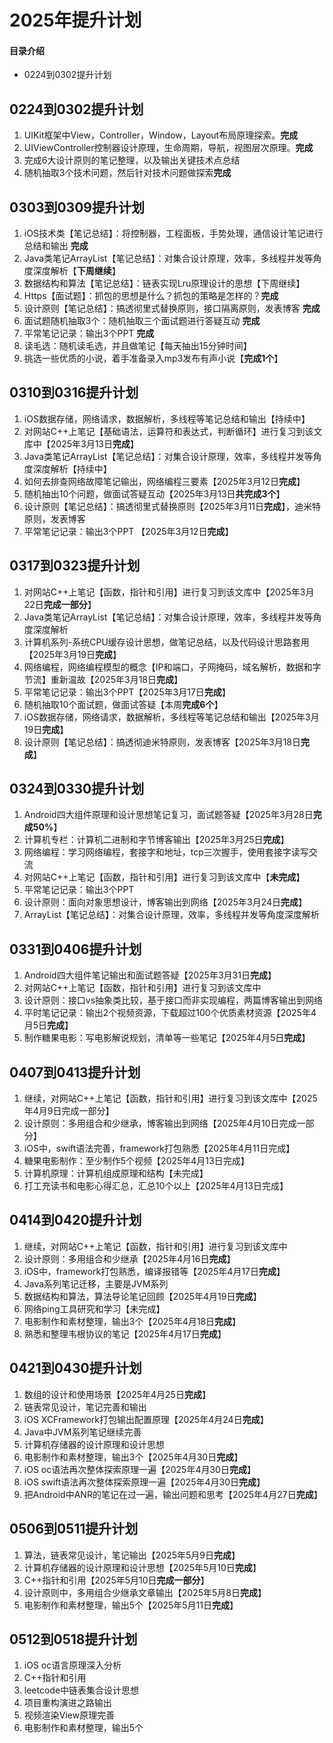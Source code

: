 # 2025年提升计划
#### 目录介绍
- 0224到0302提升计划




## 0224到0302提升计划

1. UIKit框架中View，Controller，Window，Layout布局原理探索。**完成**
2. UIViewController控制器设计原理，生命周期，导航，视图层次原理。**完成**
3. 完成6大设计原则的笔记整理，以及输出关键技术点总结 
4. 随机抽取3个技术问题，然后针对技术问题做探索**完成**

## 0303到0309提升计划

1. iOS技术类【笔记总结】：将控制器，工程面板，手势处理，通信设计笔记进行总结和输出 **完成**
2. Java类笔记ArrayList【笔记总结】：对集合设计原理，效率，多线程并发等角度深度解析【**下周继续**】
3. 数据结构和算法【笔记总结】：链表实现Lru原理设计的思想【下周继续】
4. Https【面试题】：抓包的思想是什么？抓包的策略是怎样的？**完成**
5. 设计原则【笔记总结】：搞透彻里式替换原则，接口隔离原则，发表博客 **完成**
6. 面试题随机抽取3个：随机抽取三个面试题进行答疑互动 **完成**
7. 平常笔记记录：输出3个PPT **完成**
8. 读毛选：随机读毛选，并且做笔记【每天抽出15分钟时间】
9. 挑选一些优质的小说，着手准备录入mp3发布有声小说【**完成1个**】

## 0310到0316提升计划

1. iOS数据存储，网络请求，数据解析，多线程等笔记总结和输出【持续中】
2. 对网站C++上笔记【基础语法，运算符和表达式，判断循环】进行复习到该文库中【2025年3月13日**完成**】
3. Java类笔记ArrayList【笔记总结】：对集合设计原理，效率，多线程并发等角度深度解析【持续中】
4. 如何去排查网络故障笔记输出，网络编程三要素【2025年3月12日**完成**】
5. 随机抽出10个问题，做面试答疑互动【2025年3月13日**共完成3个**】
6. 设计原则【笔记总结】：搞透彻里式替换原则【2025年3月11日**完成**】，迪米特原则，发表博客
7. 平常笔记记录：输出3个PPT 【2025年3月12日**完成**】

## 0317到0323提升计划

1. 对网站C++上笔记【函数，指针和引用】进行复习到该文库中【2025年3月22日**完成一部分**】
2. Java类笔记ArrayList【笔记总结】：对集合设计原理，效率，多线程并发等角度深度解析
3. 计算机系列-系统CPU缓存设计思想，做笔记总结，以及代码设计思路套用【2025年3月19日**完成**】
4. 网络编程，网络编程模型的概念【IP和端口，子网掩码，域名解析，数据和字节流】重新温故【2025年3月18日**完成**】
5. 平常笔记记录：输出3个PPT【2025年3月17日**完成**】
6. 随机抽取10个面试题，做面试答疑【本周**完成6个**】
7. iOS数据存储，网络请求，数据解析，多线程等笔记总结和输出【2025年3月19日**完成**】
8. 设计原则【笔记总结】：搞透彻迪米特原则，发表博客【2025年3月18日**完成**】

## 0324到0330提升计划

1. Android四大组件原理和设计思想笔记复习，面试题答疑【2025年3月28日**完成50%**】
2. 计算机专栏：计算机二进制和字节博客输出【2025年3月25日**完成**】
3. 网络编程：学习网络编程，套接字和地址，tcp三次握手，使用套接字读写交流
4. 对网站C++上笔记【函数，指针和引用】进行复习到该文库中【**未完成**】
5. 平常笔记记录：输出3个PPT
6. 设计原则：面向对象思想设计，博客输出到网络【2025年3月24日**完成**】
7. ArrayList【笔记总结】：对集合设计原理，效率，多线程并发等角度深度解析

## 0331到0406提升计划

1. Android四大组件笔记输出和面试题答疑【2025年3月31日**完成**】
2. 对网站C++上笔记【函数，指针和引用】进行复习到该文库中
3. 设计原则：接口vs抽象类比较，基于接口而非实现编程，两篇博客输出到网络
4. 平时笔记记录：输出2个视频资源，下载超过100个优质素材资源【2025年4月5日**完成**】
5. 制作糖果电影：写电影解说规划，清单等一些笔记【2025年4月5日**完成**】

## 0407到0413提升计划

1. 继续，对网站C++上笔记【函数，指针和引用】进行复习到该文库中【2025年4月9日完成一部分】
2. 设计原则：多用组合和少继承，博客输出到网络【2025年4月10日完成一部分】
3. iOS中，swift语法完善，framework打包熟悉【2025年4月11日完成】
4. 糖果电影制作：至少制作5个视频【2025年4月13日完成】
5. 计算机原理：计算机组成原理和结构【未完成】
6. 打工充读书和电影心得汇总，汇总10个以上【2025年4月13日完成】

## 0414到0420提升计划

1. 继续，对网站C++上笔记【函数，指针和引用】进行复习到该文库中
2. 设计原则：多用组合和少继承【2025年4月16日**完成**】
3. iOS中，framework打包熟悉，编译报错等【2025年4月17日**完成**】
4. Java系列笔记迁移，主要是JVM系列
5. 数据结构和算法，算法导论笔记回顾【2025年4月19日**完成**】
6. 网络ping工具研究和学习【未完成】
7. 电影制作和素材整理，输出3个【2025年4月18日**完成**】
8. 熟悉和整理韦根协议的笔记【2025年4月17日**完成**】

## 0421到0430提升计划

1. 数组的设计和使用场景【2025年4月25日**完成**】
2. 链表常见设计，笔记完善和输出
3. iOS XCFramework打包输出配置原理【2025年4月24日**完成**】
4. Java中JVM系列笔记继续完善
5. 计算机存储器的设计原理和设计思想
6. 电影制作和素材整理，输出3个【2025年4月30日**完成**】
7. iOS oc语法再次整体探索原理一遍【2025年4月30日**完成**】
8. iOS swift语法再次整体探索原理一遍【2025年4月30日**完成**】
9. 把Android中ANR的笔记在过一遍，输出问题和思考【2025年4月27日**完成**】

## 0506到0511提升计划

1. 算法，链表常见设计，笔记输出【2025年5月9日**完成**】
2. 计算机存储器的设计原理和设计思想【2025年5月10日**完成**】
3. C++指针和引用【2025年5月10日**完成一部分**】
4. 设计原则中，多用组合少继承文章输出【2025年5月8日**完成**】
5. 电影制作和素材整理，输出5个【2025年5月11日**完成**】

## 0512到0518提升计划

1. iOS oc语言原理深入分析
2. C++指针和引用
3. leetcode中链表集合设计思想
4. 项目重构演进之路输出
5. 视频渲染View原理完善
6. 电影制作和素材整理，输出5个






